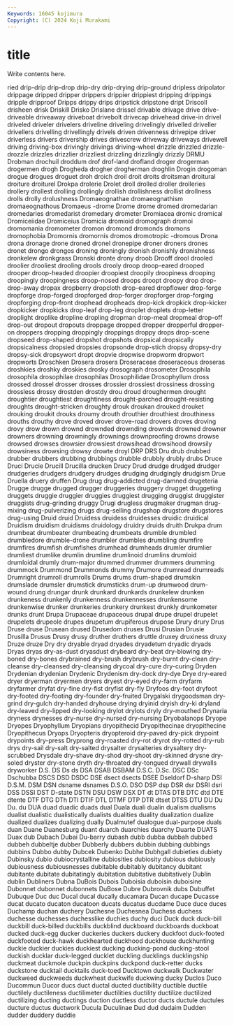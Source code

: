 ```yaml
---
Keywords: 16045 kojimura
Copyright: (C) 2024 Koji Murakami
---
```


# title

Write contents here.



ried drip-drip drip-drop drip-dry drip-drying drip-ground dripless
dripolator drippage dripped dripper drippers drippier drippiest dripping drippings dripple
dripproof Dripps drippy drips dripstick dripstone dript Driscoll drisheen drisk
Driskill Drisko Drislane drissel drivable drivage drive drive- driveable driveaway
driveboat drivebolt drivecap drivehead drive-in drivel driveled driveler drivelers driveline
driveling drivelingly drivelled driveller drivellers drivelling drivellingly drivels driven drivenness
drivepipe driver driverless drivers drivership drives drivescrew driveway driveways drivewell
driving driving-box drivingly drivings driving-wheel drizzle drizzled drizzle-drozzle drizzles drizzlier
drizzliest drizzling drizzlingly drizzly DRMU Drobman drochuil droddum drof drof-land
drofland droger drogerman drogermen drogh Drogheda drogher drogherman droghlin Drogin
drogoman drogue drogues droguet droh droich droil droit droits droitsman
droitural droiture droiturel Drokpa drolerie Drolet droll drolled droller drolleries
drollery drollest drolling drollingly drollish drollishness drollist drollness drolls drolly
drolushness Dromaeognathae dromaeognathism dromaeognathous Dromaeus -drome Drome drome dromed dromedarian
dromedaries dromedarist dromedary drometer Dromiacea dromic dromical Dromiceiidae Dromiceius Dromicia
dromioid dromograph dromoi dromomania dromometer dromon dromond dromonds dromons dromophobia
Dromornis dromornis dromos dromotropic -dromous Drona drona dronage drone droned
dronel dronepipe droner droners drones dronet drongo drongos droning droningly
dronish dronishly dronishness dronkelew dronkgrass Dronski dronte drony droob Drooff
drool drooled droolier drooliest drooling drools drooly droop droop-eared drooped
drooper droop-headed droopier droopiest droopily droopiness drooping droopingly droopingness droop-nosed
droops droopt droopy drop drop- drop-away dropax dropberry dropcloth drop-eared
dropflower drop-forge dropforge drop-forged dropforged drop-forger dropforger drop-forging dropforging drop-front
drophead dropheads drop-kick dropkick drop-kicker dropkicker dropkicks drop-leaf drop-leg droplet
droplets drop-letter droplight droplike dropline dropling dropman drop-meal dropmeal drop-off
drop-out dropout dropouts droppage dropped dropper dropperful dropper-on droppers dropping
droppingly droppings droppy drops drop-scene dropseed drop-shaped dropshot dropshots dropsical
dropsically dropsicalness dropsied dropsies dropsonde drop-stich dropsy dropsy-dry dropsy-sick dropsywort
dropt dropvie dropwise dropworm dropwort dropworts Droschken Drosera drosera Droseraceae
droseraceous droseras droshkies droshky droskies drosky drosograph drosometer Drosophila drosophila
drosophilae drosophilas Drosophilidae Drosophyllum dross drossed drossel drosser drosses drossier
drossiest drossiness drossing drossless drossy drostden drostdy drou droud droughermen
drought droughtier droughtiest droughtiness drought-parched drought-resisting droughts drought-stricken droughty drouk
droukan drouked drouket drouking droukit drouks droumy drouth drouthier drouthiest
drouthiness drouths drouthy drove droved drover drove-road drovers droves droving
drovy drow drown drownd drownded drownding drownds drowned drowner drowners
drowning drowningly drownings drownproofing drowns drowse drowsed drowses drowsier drowsiest
drowsihead drowsihood drowsily drowsiness drowsing drowsy drowte droyl DRP DRS
Dru drub drubbed drubber drubbers drubbing drubbings drubble drubbly drubly
drubs Druce Druci Drucie Drucill Drucilla drucken Drucy Drud drudge
drudged drudger drudgeries drudgers drudgery drudges drudging drudgingly drudgism Drue
Druella druery druffen Drug drug drug-addicted drug-damned drugeteria Drugge drugge
drugged drugger druggeries druggery drugget druggeting druggets druggie druggier druggies
druggiest drugging druggist druggister druggists drug-grinding druggy Drugi drugless drugmaker
drugman drug-mixing drug-pulverizing drugs drug-selling drugshop drugstore drugstores drug-using Druid
druid Druidess druidess druidesses druidic druidical Druidism druidism druidisms druidology
druidry druids druith Drukpa drum drumbeat drumbeater drumbeating drumbeats drumble
drumbled drumbledore drumble-drone drumbler drumbles drumbling drumfire drumfires drumfish drumfishes
drumhead drumheads drumler drumlier drumliest drumlike drumlin drumline drumlinoid drumlins
drumloid drumloidal drumly drum-major drummed drummer drummers drumming drummock Drummond
Drummonds drummy Drumore drumread drumreads Drumright drumroll drumrolls Drums drums
drum-shaped drumskin drumslade drumsler drumstick drumsticks drum-up drumwood drum-wound drung
drungar drunk drunkard drunkards drunkelew drunken drunkeness drunkenly drunkenness drunkennesses
drunkensome drunkenwise drunker drunkeries drunkery drunkest drunkly drunkometer drunks drunt
Drupa Drupaceae drupaceous drupal drupe drupel drupelet drupelets drupeole drupes
drupetum drupiferous drupose Drury drury Drus Druse druse Drusean drused
Drusedom druses Drusi Drusian Drusie Drusilla Drusus Drusy drusy druther
druthers druttle druxey druxiness druxy Druze druze Dry dry dryable
dryad dryades dryadetum dryadic dryads Dryas dryas dry-as-dust dryasdust drybeard
dry-beat dry-blowing dry-boned dry-bones drybrained dry-brush drybrush dry-burnt dry-clean dry-cleanse
dry-cleansed dry-cleansing drycoal dry-cure dry-curing Dryden Drydenian drydenian Drydenic Drydenism
dry-dock dry-dye Drye dry-eared dryer dryerman dryermen dryers dryest dry-eyed
dry-farm dryfarm dryfarmer dryfat dry-fine dry-fist dryfist dry-fly Dryfoos dry-foot
dryfoot dry-footed dry-footing dry-founder dry-fruited Drygalski drygoodsman dry-grind dry-gulch dry-handed
dryhouse drying dryinid dryish dry-ki dryland dry-leaved dry-lipped dry-looking drylot
drylots dryly dry-mouthed Drynaria dryness drynesses dry-nurse dry-nursed dry-nursing Dryobalanops
Dryope Dryopes Dryophyllum Dryopians dryopithecid Dryopithecinae dryopithecine Dryopithecus Dryops Dryopteris
dryopteroid dry-paved dry-pick drypoint drypoints dry-press Dryprong dry-roasted dry-rot dryrot
dry-rotted dry-rub drys dry-sail dry-salt dry-salted drysalter drysalteries drysaltery dry-scrubbed
Drysdale dry-shave dry-shod dry-shoot dry-skinned drysne dry-soled dryster dry-stone dryth
dry-throated dry-tongued drywall drywalls dryworker D.S. DS Ds ds DSA
DSAB DSBAM D.S.C. D.Sc. DSC DSc Dschubba DSCS DSD DSDC
DSE dsect dsects DSEE Dseldorf D-sharp DSI D.S.M. DSM DSN
dsname dsnames D.S.O. DSO DSP dsp DSR dsr DSRI dsri
DSS DSSI DST D-state DSTN DSU DSW DSX DT dt
DTAS DTB DTC dtd DTE dtente DTF DTG DTh DTI
DTIF DTL DTMF DTP DTR dtset DTSS DTU DU Du
Du. du DUA duad duadic duads dual Duala duali dualin
dualism dualisms dualist dualistic dualistically dualists dualities duality dualization dualize
dualized dualizes dualizing dually Dualmutef dualogue dual-purpose duals duan Duane
Duanesburg duant duarch duarchies duarchy Duarte DUATS Duax dub Dubach
Dubai Du-barry dubash dubb dubba dubbah dubbed dubbeh dubbeltje dubber
Dubberly dubbers dubbin dubbing dubbings dubbins Dubbo dubby Dubcek Dubenko
Dubhe Dubhgall dubieties dubiety Dubinsky dubio dubiocrystalline dubiosities dubiosity dubious
dubiously dubiousness dubiousnesses dubitable dubitably dubitancy dubitant dubitante dubitate dubitatingly
dubitation dubitative dubitatively Dublin dublin Dubliners Dubna DuBois Dubois Duboisia
duboisin duboisine Dubonnet dubonnet dubonnets DuBose Dubre Dubrovnik dubs Dubuffet
Dubuque Duc duc Ducal ducal ducally ducamara Ducan ducape Ducasse
ducat ducato ducaton ducatoon ducats ducatus ducdame Duce duce duces
Duchamp duchan duchery Duchesne Duchesnea Duchess duchess duchesse duchesses duchesslike
duchies duchy duci Duck duck duck-bill duckbill duck-billed duckbills duckblind
duckboard duckboards duckboat ducked duck-egg ducker duckeries duckers duckery duckfoot
duck-footed duckfooted duck-hawk duckhearted duckhood duckhouse duckhunting duckie duckier duckies
duckiest ducking ducking-pond ducking-stool duckish ducklar duck-legged ducklet duckling ducklings
ducklingship duckmeat duckmole duckpin duckpins duckpond duck-retter ducks duckstone ducktail
ducktails duck-toed Ducktown duckwalk Duckwater duckweed duckweeds duckwheat duckwife duckwing
ducky Duclos Duco Ducommun Ducor ducs duct ductal ducted ductibility
ductible ductile ductilely ductileness ductilimeter ductilities ductility ductilize ductilized ductilizing
ducting ductings duction ductless ductor ducts ductule ductules ducture ductus
ductwork Ducula Duculinae Dud dud dudaim Dudden dudder duddery duddie
